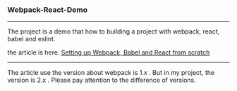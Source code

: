 ### Webpack-React-Demo

---

The project is a demo that how to building a project with webpack, react, babel and eslint.

the article is here.
[Setting up Webpack, Babel and React from scratch](https://stanko.github.io/setting-up-webpack-babel-and-react-from-scratch/)

---

The article use the version about webpack is 1.x . But in my project, the version is 2.x . Please pay attention to the difference of versions.